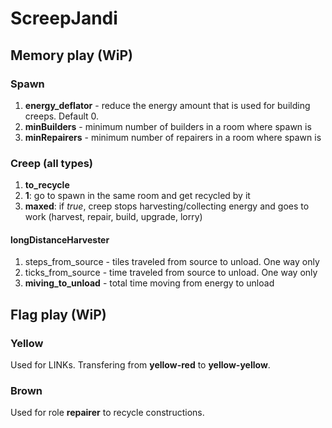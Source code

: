# ScreepJandi

## Memory play (WiP)

### Spawn

1. **energy_deflator** - reduce the energy amount that is used for building creeps. Default 0.
1. **minBuilders** - minimum number of builders in a room where spawn is
1. **minRepairers** - minimum number of repairers in a room where spawn is

### Creep (all types)

1. **to_recycle**
  1. **1**: go to spawn in the same room and get recycled by it
1. **maxed**: if *true*, creep stops harvesting/collecting energy and goes to work (harvest, repair, build, upgrade, lorry)

#### longDistanceHarvester

1. steps_from_source - tiles traveled from source to unload. One way only
1. ticks_from_source - time traveled from source to unload. One way only
1. **miving_to_unload** - total time moving from energy to unload

## Flag play (WiP)

### Yellow
Used for LINKs. Transfering from **yellow-red** to **yellow-yellow**.

### Brown
Used for role **repairer** to recycle constructions.
